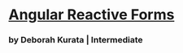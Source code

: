 # [Angular Reactive Forms](https://app.pluralsight.com/library/courses/angular-2-reactive-forms/table-of-contents)
  ### by Deborah Kurata | Intermediate